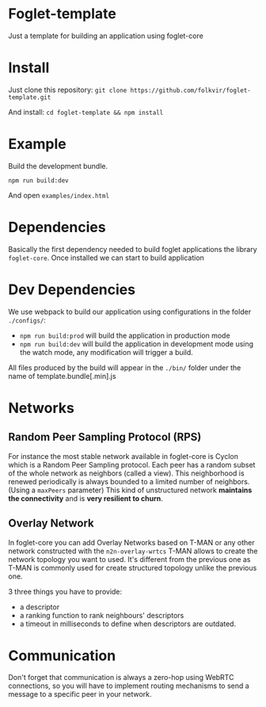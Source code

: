 # Foglet-template

Just a template for building an application using foglet-core

# Install

Just clone this repository: `git clone https://github.com/folkvir/foglet-template.git`

And install: `cd foglet-template && npm install`

# Example

Build the development bundle.

`npm run build:dev`

And open `examples/index.html`

# Dependencies

Basically the first dependency needed to build foglet applications the library `foglet-core`.
Once installed we can start to build application

# Dev Dependencies

We use webpack to build our application using configurations in the folder `./configs/`:
- `npm run build:prod` will build the application in production mode
- `npm run build:dev` will build the application in development mode using the watch mode, any modification will trigger a build.

All files produced by the build will appear in the `./bin/` folder under the name of template.bundle[.min].js

# Networks

## Random Peer Sampling Protocol (RPS)

For instance the most stable network available in foglet-core is Cyclon which is a Random Peer Sampling protocol.
Each peer has a random subset of the whole network as neighbors (called a view).
This neighborhood is renewed periodically is always bounded to a limited number of neighbors. (Using a `maxPeers` parameter)
This kind of unstructured network **maintains the connectivity** and is **very resilient to churn**.

## Overlay Network

In foglet-core you can add Overlay Networks based on T-MAN or any other network constructed with the `n2n-overlay-wrtcs`
T-MAN allows to create the network topology you want to used. It's different from the previous one as T-MAN is commonly used for create structured topology unlike the previous one.

3 three things you have to provide:
- a descriptor
- a ranking function to rank neighbours' descriptors
- a timeout in milliseconds to define when descriptors are outdated.

# Communication

Don't forget that communication is always a zero-hop using WebRTC connections, so you will have to implement routing mechanisms to send a message to a specific peer in your network.
